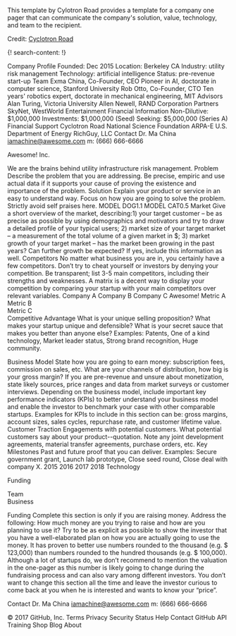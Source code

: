 
This template by Cylotron Road provides a template for a company one pager that can communicate the company's solution, value, technology, and team to the recipient.

Credit: [Cyclotron Road](http://www.cyclotronroad.org)

{! search-content: !}

 
Company Profile
Founded: Dec 2015
Location: Berkeley CA
Industry: utility risk management
Technology: artificial intelligence
Status: pre-revenue start-up
Team
Exma China, Co-Founder, CEO
Pioneer in AI, doctorate in computer science, Stanford University
Rob Otto, Co-Founder, CTO
Ten years' robotics expert, doctorate in mechanical engineering, MIT
Advisors
Alan Turing, Victoria University
Allen Newell, RAND Corporation
Partners
SkyNet, WestWorld Entertainment
Financial Information
Non-Dilutive:  $1,000,000
Investments:  $1,000,000 (Seed)
Seeking:  $5,000,000 (Series A)
Financial Support
Cyclotron Road
National Science Foundation
ARPA-E
U.S. Department of Energy
RichGuy, LLC
Contact
Dr. Ma China
iamachine@awesome.com
m: (666) 666-6666
 
Awesome! Inc. 

We are the brains behind utility infrastructure risk management. 
Problem 
Describe the problem that you are addressing. Be precise, empiric and use actual data if it supports your cause of proving the existence and importance of the problem.
Solution
Explain your product or service in an easy to understand way. Focus on how you are going to solve the problem. Strictly avoid self praises here.
  MODEL DOG1.1   MODEL CAT0.5
Market
Give a short overview of the market, describing:1) your target customer – be as precise as possible by using demographics and motivators and try to draw a detailed profile of your typical users; 2) market size of your target market – a measurement of the total volume of a given market in $; 3) market growth of your target market – has the market been growing in the past years? Can further growth be expected? If yes, include this information as well.
Competitors
No matter what business you are in, you certainly have a few competitors. Don’t try to cheat yourself or investors by denying your competition. Be transparent; list 3-5 main competitors, including their strengths and weaknesses. A matrix is a decent way to display your competition by comparing your startup with your main competitors over relevant variables.
	Company A	Company B	Company C	Awesome!
Metric A				
Metric B				
Metric C				
Competitive Advantage
What is your unique selling proposition? What makes your startup unique and defensible? What is your secret sauce that makes you better than anyone else? Examples: Patents, One of a kind technology, Market leader status, Strong brand recognition, Huge community.
 
Business Model
State how you are going to earn money: subscription fees, commission on sales, etc.  What are your channels of distribution, how big is your gross margin? If you are pre-revenue and unsure about monetization, state likely sources, price ranges and data from market surveys or customer interviews. Depending on the business model, include important key performance indicators (KPIs) to better understand your business model and enable the investor to benchmark your case with other comparable startups. Examples for KPIs to include in this section can be: gross margins, account sizes, sales cycles, repurchase rate, and customer lifetime value.
Customer Traction
Engagements with potential customers. What potential customers say about your product--quotation. Note any joint development agreements, material transfer agreements, purchase orders, etc. 
Key Milestones 
Past and future proof that you can deliver. Examples: Secure government grant, Launch lab prototype, Close seed round, Close deal with company X.
	2015	2016	2017	2018
Technology		
	
Funding		
	
Team				
Business				

Funding
Complete this section is only if you are raising money. Address the following: How much money are you trying to raise and how are you planning to use it? Try to be as explicit as possible to show the investor that you have a well-elaborated plan on how you are actually going to use the money. It has proven to better use numbers rounded to the thousand (e.g. $ 123,000) than numbers rounded to the hundred thousands (e.g. $ 100,000). Although a lot of startups do, we don’t recommend to mention the valuation in the one-pager as this number is likely going to change during the fundraising process and can also vary among different investors. You don’t want to change this section all the time and leave the investor curious to come back at you when he is interested and wants to know your “price”.
 
Contact
Dr. Ma China
iamachine@awesome.com
m: (666) 666-6666


© 2017 GitHub, Inc.
Terms
Privacy
Security
Status
Help
Contact GitHub
API
Training
Shop
Blog
About
